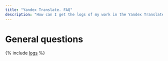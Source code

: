 ```yaml
---
title: "Yandex Translate. FAQ"
description: "How can I get the logs of my work in the Yandex Translate service? Answers to this and other questions in this article."
---
```


# General questions

{% include [logs](../../_qa/logs.md) %}